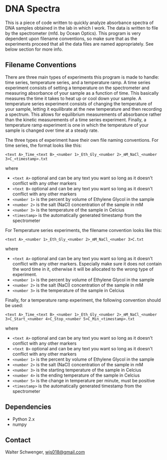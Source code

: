 # DNA Spectra

This is a piece of code written to quickly analyze absorbance spectra of DNA samples obtained in the lab in which I work. The data is written to file by the spectrometer (mfd. by Ocean Optics). This program is very dependent upon filename conventions, so make sure that as the experiments proceed that all the data files are named appropriately. See below section for more info.

## Filename Conventions

There are three main types of experiments this program is made to handle: time series, temperature series, and a temperature ramp. A time series experiment consists of setting a temperature on the spectrometer and measuring absorbance of your sample as a function of time. This basically measures the time it takes to heat up or cool down your sample. A temperature series experiment consists of changing the temperature of your sample, letting it equilibrate at the new temperature and then recording a spectrum. This allows for equilibrium measurements of absorbance rather than the kinetic measurements of a time series experiment. Finally, a temperature ramp experiment is one in which the temperature of your sample is changed over time at a steady rate.

The three types of experiment have their own file naming conventions. For time series, the format looks like this:

`<text A>_Time_<text B>_<number 1>_Eth_Gly_<number 2>_mM_NaCl_<number 3>C_<timestamp>.txt`

where

* `<text A>` optional and can be any text you want so long as it doesn't conflict with any other markers
* `<text B>` optional and can be any text you want so long as it doesn't conflict with any other markers
* `<number 1>` is the percent by volume of Ethylene Glycol in the sample
* `<number 2>` is the salt (NaCl) concentration of the sample in mM
* `<number 3>` is the temperature of the sample in Celcius
* `<timestamp>` is the automatically generated timestamp from the spectrometer

For Temperature series experiments, the filename convention looks like this:

`<text A>_<number 1>_Eth_Gly_<number 2>_mM_NaCl_<number 3>C.txt`

where

* `<text A>` optional and can be any text you want so long as it doesn't conflict with any other markers. Especially make sure it does not contain the word time in it, otherwise it will be allocated to the wrong type of experiment.
* `<number 1>` is the percent by volume of Ethylene Glycol in the sample
* `<number 2>` is the salt (NaCl) concentration of the sample in mM
* `<number 3>` is the temperature of the sample in Celcius

Finally, for a temperature ramp experiment, the following convention should be used:

`<text A>_Time_<text B>_<number 1>_Eth_Gly_<number 2>_mM_NaCl_<number 3>C_Start_<number 4>C_Stop_<number 5>C_Min_<timestamp>.txt`

where

* `<text A>` optional and can be any text you want so long as it doesn't conflict with any other markers
* `<text B>` optional and can be any text you want so long as it doesn't conflict with any other markers
* `<number 1>` is the percent by volume of Ethylene Glycol in the sample
* `<number 2>` is the salt (NaCl) concentration of the sample in mM
* `<number 3>` is the starting temperature of the sample in Celcius
* `<number 4>` is the ending temperature of the sample in Celcius
* `<number 5>` is the change in temperature per minute, must be positive
* `<timestamp>` is the automatically generated timestamp from the spectrometer

## Dependencies

* Python 2.x
* numpy

## Contact

Walter Schwenger, wjs018@gmail.com
